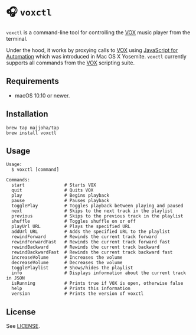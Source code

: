 # 🎧 `voxctl`
`voxctl` is a command-line tool for controlling the [VOX](https://vox.rocks)
music player from the terminal.

Under the hood, it works by proxying calls to [VOX](https://vox.rocks) using
[JavaScript for
Automation](https://developer.apple.com/library/archive/releasenotes/InterapplicationCommunication/RN-JavaScriptForAutomation/Articles/Introduction.html)
which was introduced in Mac OS X Yosemite. `voxctl` currently supports all
commands from the [VOX](https://vox.rocks) scripting suite.

## Requirements
* macOS 10.10 or newer.

## Installation
```
brew tap majjoha/tap
brew install voxctl
```

## Usage
```
Usage:
  $ voxctl [command]

Commands:
  start               # Starts VOX
  quit                # Quits VOX
  play                # Begins playback
  pause               # Pauses playback
  togglePlay          # Toggles playback between playing and paused 
  next                # Skips to the next track in the playlist
  previous            # Skips to the previous track in the playlist
  shuffle             # Toggles shuffle on or off
  playUrl URL         # Plays the specified URL
  addUrl URL          # Adds the specified URL to the playlist
  rewindForward       # Rewinds the current track forward
  rewindForwardFast   # Rewinds the current track forward fast
  rewindBackward      # Rewinds the current track backward
  rewindBackwardFast  # Rewinds the current track backward fast
  increaseVolume      # Increases the volume
  decreaseVolume      # Decreases the volume
  togglePlaylist      # Shows/hides the playlist
  info                # Displays information about the current track in JSON
  isRunning           # Prints true if VOX is open, otherwise false
  help                # Prints this information
  version             # Prints the version of voxctl
```

## License
See [LICENSE](https://github.com/majjoha/voxctl/blob/main/LICENSE).
